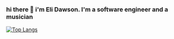### hi there 👋 i'm Eli Dawson. I'm a software engineer and a musician

[linkedin]: https://www.linkedin.com/in/elidawson/

[![Top Langs](https://github-readme-stats.vercel.app/api/top-langs/?username=elidawson&layout=compact)](https://github.com/anuraghazra/github-readme-stats)

<!--
**elidawson/elidawson** is a ✨ _special_ ✨ repository because its `README.md` (this file) appears on your GitHub profile.

Here are some ideas to get you started:

- 🔭 I’m currently working on ...
- 🌱 I’m currently learning ...
- 👯 I’m looking to collaborate on ...
- 🤔 I’m looking for help with ...
- 💬 Ask me about ...
- 📫 How to reach me: ...
- 😄 Pronouns: ...
- ⚡ Fun fact: ...
-->
